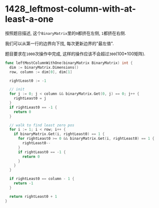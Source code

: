 # 1428_leftmost-column-with-at-least-a-one

按照题目描述, 这个`BinaryMatrix`里的`0`都挤在左侧, `1`都挤在右侧.

我们可以从第一行的边界向下找, 每次更新边界的"最左值".

题目要求在`1000`次操作中完成, 这样的操作应该不会超过`300`(100*100矩阵).

```go
func leftMostColumnWithOne(binaryMatrix BinaryMatrix) int {
  dim := binaryMatrix.Dimensions()
  row, column := dim[0], dim[1]

  rightLeast0 := -1

  // init
  for j := 0; j < column && binaryMatrix.Get(0, j) == 0; j++ {
    rightLeast0 = j
  }
  if rightLeast0 == -1 {
    return 0
  }

  // walk to find least zero pos
  for i := 1; i < row; i++ {
    if binaryMatrix.Get(i, rightLeast0) == 1 {
      for rightLeast0 >= 0 && binaryMatrix.Get(i, rightLeast0) == 1 {
        rightLeast0--
      }
      if rightLeast0 == -1 {
        return 0
      }
    }
  }

  if rightLeast0 == column - 1 {
    return -1
  }

  return rightLeast0 + 1
}
```
